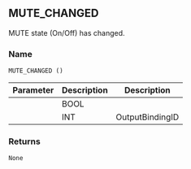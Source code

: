 ## MUTE\_CHANGED

MUTE state (On/Off) has changed.


### Name

`MUTE_CHANGED ()`


| Parameter | Description | Description     |
| --------- | ----------- | --------------- |
|           | BOOL        |                 |
|           | INT         | OutputBindingID |



### Returns

`None`